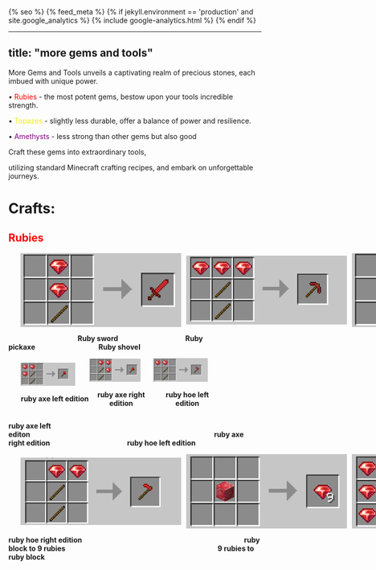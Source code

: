 <head>
  <meta charset="utf-8">
  <meta http-equiv="X-UA-Compatible" content="IE=edge">
  <meta name="viewport" content="width=device-width, initial-scale=1">
  {% seo %}
  <link rel="icon" type="image/png" href="icon.png">
  {% feed_meta %}
  {% if jekyll.environment == 'production' and site.google_analytics %}
    {% include google-analytics.html %}
  {% endif %}
</head>

---
title: "more gems and tools"
---

<link rel="icon" href="favicon.ico" type="image/x-icon">

<style>
.horizon {
  padding: 0 24px;
  margin-right: 5px;
  display: flex;
/*   justify-content: center; */
  align-items: center;
  max-width: 400px
}
.caption {
  font-weight: bold;
  text-align: center;
}
img {
  margin-right: 10px;
/*   max-inline-size: 150px; */
/*   writing-mode: horizontal-tb;  */
  width: 80%; /* Scaled to 80% of the container's width */
  height: auto; /* Maintains aspect ratio */
}
</style>


More Gems and Tools unveils a captivating realm of precious stones, each imbued with unique power. 

 <p>• <span style="color: red;">Rubies</span> - the most potent gems, bestow upon your tools incredible strength. </p>

 <p>• <span style="color: #f0ec11;">Topazes</span> - slightly less durable, offer a balance of power and resilience. </p>

 <p>• <span style="color: purple;">Amethysts</span> - less strong than other gems but also good</p>

 Craft these gems into extraordinary tools, 
 
utilizing standard Minecraft crafting recipes, and embark on unforgettable journeys.


# Crafts:

<h2 style="color:red">Rubies</h2>

<div class="horizon">
  <img src="images/rubies/ruby_sword.png" alt="ruby_sword">
  <img src="images/rubies/ruby_pickaxe.png" alt="ruby_pickaxe">
  <img src="images/rubies/ruby_shovel.png" alt="Ruby_shovel">
</div>

                                   **Ruby sword**                                  **Ruby pickaxe**                                **Ruby shovel**
     
<div class="horizon">
  <div>
    <img src="images/rubies/ruby_axe_left.png" alt="ruby_axe">
    <p class="caption">ruby axe left edition</p>
  </div>
  <div>
    <img src="images/rubies/ruby_axe_right.png" alt="ruby_axe">
    <p class="caption">ruby axe right edition</p>
  </div>
  <div>
    <img src="images/rubies/ruby_hoe_left.png" alt="Ruby_hoe">
    <p class="caption">ruby hoe left edition</p>
  </div>
</div>

**ruby axe left editon**                                                                                             **ruby axe right edition**                                       **ruby hoe left edition**

<div class="horizon">
  <img src="images/rubies/ruby_hoe_right.png" alt="ruby_hoe">
  <img src="images/rubies/ruby_block_to_rubies.png" alt="ruby_pickaxe">
  <img src="images/rubies/rubies_to_ruby_block.png" alt="Rubies to ruby block">
</div>

**ruby hoe right edition**                                                                                  **ruby block to 9 rubies**                                                                             **9 rubies to ruby block**
